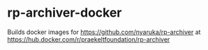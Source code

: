 # rp-archiver-docker

Builds docker images for https://github.com/nyaruka/rp-archiver at https://hub.docker.com/r/praekeltfoundation/rp-archiver
